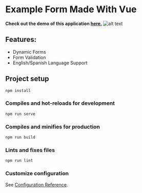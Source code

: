 # Example Form Made With Vue

**Check out the demo of this application [here.](https://danfmn.github.io/vue-form-template/)**
![alt text](https://i.imgur.com/DHz282O.png "Home Page")

## Features:
 - Dynamic Forms
 - Form Validation
 - English/Spanish Language Support

## Project setup
```
npm install
```

### Compiles and hot-reloads for development
```
npm run serve
```

### Compiles and minifies for production
```
npm run build
```

### Lints and fixes files
```
npm run lint
```

### Customize configuration
See [Configuration Reference](https://cli.vuejs.org/config/).
